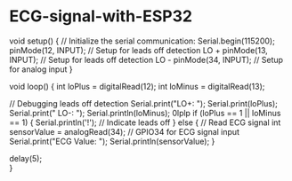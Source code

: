 # ECG-signal-with-ESP32
void setup() {
  // Initialize the serial communication:
  Serial.begin(115200);
  pinMode(12, INPUT); // Setup for leads off detection LO +
  pinMode(13, INPUT); // Setup for leads off detection LO -
  pinMode(34, INPUT); // Setup for analog input
}

void loop() {
  int loPlus = digitalRead(12);
  int loMinus = digitalRead(13);

  // Debugging leads off detection
  Serial.print("LO+: ");
  Serial.print(loPlus);
  Serial.print(" LO-: ");
  Serial.println(loMinus);
0lplp
  if (loPlus == 1 || loMinus == 1) {
    Serial.println('!');  // Indicate leads off
  } else {
    // Read ECG signal
    int sensorValue = analogRead(34);  // GPIO34 for ECG signal input
    Serial.print("ECG Value: ");
    Serial.println(sensorValue);
  }

  delay(5);  
}
